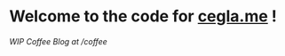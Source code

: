 <h1>Welcome to the code for <a href="https://www.cegla.me"> cegla.me</a> !</h1>

<h6>WIP Coffee Blog at /coffee</h6>
